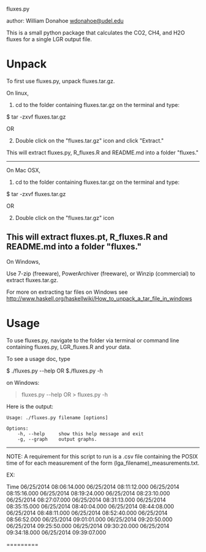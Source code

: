 fluxes.py

author: William Donahoe wdonahoe@udel.edu

This is a small python package that calculates the CO2, CH4, and H2O fluxes for a single LGR output file.

Unpack
==========
To first use fluxes.py, unpack fluxes.tar.gz.

On linux,

1) cd to the folder containing fluxes.tar.gz on the terminal and type:

$ tar -zxvf fluxes.tar.gz

OR

2) Double click on the "fluxes.tar.gz" icon and click "Extract."

This will extract fluxes.py, R_fluxes.R and README.md into a folder "fluxes."

---------
On Mac OSX,

1) cd to the folder containing fluxes.tar.gz on the terminal and type:

$ tar -zxvf fluxes.tar.gz

OR

2) Double click on the "fluxes.tar.gz" icon

This will extract fluxes.pt, R_fluxes.R and README.md into a folder "fluxes."
--------
On Windows,

Use 7-zip (freeware), PowerArchiver (freeware), or Winzip (commercial) to extract fluxes.tar.gz.

For more on extracting tar files on Windows see http://www.haskell.org/haskellwiki/How_to_unpack_a_tar_file_in_windows

Usage
=========
To use fluxes.py, navigate to the folder via terminal or command line containing fluxes.py, LGR_fluxes.R and your data.

To see a usage doc, type

$ ./fluxes.py --help OR $./fluxes.py -h

on Windows:

> fluxes.py --help OR > fluxes.py -h

Here is the output:

	Usage: ./fluxes.py filename [options]

	Options:
  		-h, --help     show this help message and exit
  		-g, --graph    output graphs.

-------
NOTE: A requirement for this script to run is a .csv file containing the POSIX time of for each measurement of the form (lga_filename)_measurements.txt.

EX:

Time
06/25/2014 08:06:14.000
06/25/2014 08:11:12.000
06/25/2014 08:15:16.000
06/25/2014 08:19:24.000
06/25/2014 08:23:10.000
06/25/2014 08:27:07.000
06/25/2014 08:31:13.000
06/25/2014 08:35:15.000
06/25/2014 08:40:04.000
06/25/2014 08:44:08.000
06/25/2014 08:48:11.000
06/25/2014 08:52:40.000
06/25/2014 08:56:52.000
06/25/2014 09:01:01.000
06/25/2014 09:20:50.000
06/25/2014 09:25:50.000
06/25/2014 09:30:20.000
06/25/2014 09:34:18.000
06/25/2014 09:39:07.000

=========



